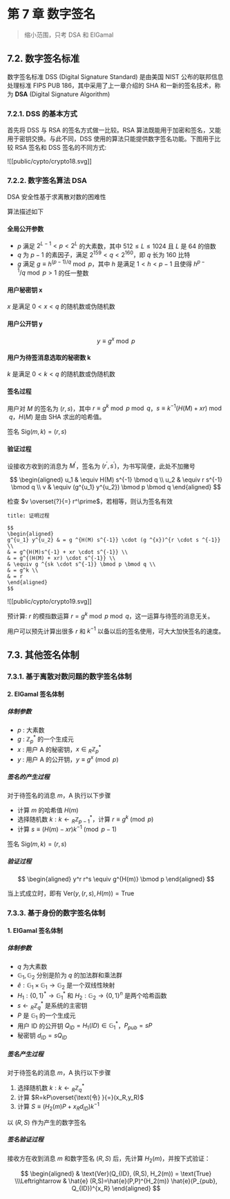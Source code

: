 # 第 7 章 数字签名

> 缩小范围，只考 DSA 和 ElGamal

## 7.2. 数字签名标准

数字签名标准 DSS (Digital Signature Standard) 是由美国 NIST 公布的联邦信息处理标准 FIPS PUB 186，其中采用了上一章介绍的 SHA 和一新的签名技术，称为 **DSA** (Digital Signature Algorithm)

### 7.2.1. DSS 的基本方式

首先将 DSS 与 RSA 的签名方式做一比较。RSA 算法既能用于加密和签名，又能用于密钥交换。与此不同，DSS 使用的算法只能提供数字签名功能。下图用于比较 RSA 签名和 DSS 签名的不同方式:

![[public/cypto/crypto18.svg]]

### 7.2.2. 数字签名算法 DSA

DSA 安全性基于求离散对数的困难性

算法描述如下

#### 全局公开参数

- $p$ 满足 $2^{L-1} < p < 2^L$ 的大素数，其中 $512 \leqslant L \leqslant 1024$ 且 $L$ 是 64 的倍数
- $q$ 为 $p-1$ 的素因子，满足 $2^{159} < q < 2^{160}$，即 $q$ 长为 160 比特
- $g$ 满足 $g \equiv h^{(p-1)/q} \bmod p$，其中 $h$ 是满足 $1 < h < p-1$ 且使得 $h ^{p-1}/q \bmod p > 1$ 的任一整数

#### 用户秘密钥 x

$x$ 是满足 $0 < x < q$ 的随机数或伪随机数

#### 用户公开钥 y

$$
y \equiv g^x \bmod p
$$

#### 用户为待签消息选取的秘密数 k

$k$ 是满足 $0 < k < q$ 的随机数或伪随机数

#### 签名过程

用户对 $M$ 的签名为 $(r,s)$，其中 $r \equiv g ^k \bmod p \bmod q$，$s \equiv k^{-1}(H(M)+xr) \bmod q$，$H(M)$ 是由 SHA 求出的哈希值。

签名 $\text{Sig}(m, k)=(r, s)$

#### 验证过程

设接收方收到的消息为 $M^\prime$，签名为 $(r^\prime, s^\prime)$，为书写简便，此处不加撇号

$$
\begin{aligned}
u_1 & \equiv H(M) s^{-1} \bmod q \\
u_2 & \equiv r s^{-1} \bmod q \\
v & \equiv (g^{u_1} y^{u_2}) \bmod p \bmod q
\end{aligned}
$$

检查 $v \overset{?}{=} r^\prime$，若相等，则认为签名有效

```ad-example
title: 证明过程

$$
\begin{aligned}
g^{u_1} y^{u_2} & = g ^{H(M) s^{-1}} \cdot (g ^{x})^{r \cdot s ^{-1}} \\
& = g^{H(M)s^{-1} + xr \cdot s^{-1}} \\
& = g^{(H(M) + xr) \cdot s^{-1}} \\
& \equiv g ^{sk \cdot s^{-1}} \bmod p \bmod q \\
& = g^k \\
& = r
\end{aligned}
$$
```

![[public/cypto/crypto19.svg]]

预计算: $r$ 的模指数运算 $r= g^k \bmod p \bmod q$，这一运算与待签的消息无关。

用户可以预先计算出很多 $r$ 和 $k^{-1}$ 以备以后的签名使用，可大大加快签名的速度。

## 7.3. 其他签名体制

### 7.3.1. 基于离散对数问题的数字签名体制

#### 2. ElGamal 签名体制

##### 体制参数

- $p$ : 大素数
- $g$ : $\mathbb{Z}^\ast_p$ 的一个生成元
- $x$ : 用户 A 的秘密钥，$x \in {}_R\mathbb{Z}^\ast_p$
- $y$ : 用户 A 的公开钥，$y \equiv g^x \pmod p$

##### 签名的产生过程

对于待签名的消息 $m$，A 执行以下步骤

- 计算 $m$ 的哈希值 $H(m)$
- 选择随机数 $k: k \leftarrow {}_R\mathbb{Z}^\ast_{p-1}$，计算 $r \equiv g^k \pmod p$
- 计算 $s \equiv (H(m)-xr)k^{-1} \pmod {p-1}$

签名 $\text{Sig}(m, k)=(r, s)$

##### 验证过程

$$
\begin{aligned}
y^r r^s \equiv g^{H(m)} \bmod p
\end{aligned}
$$

当上式成立时，即有 $\text{Ver}(y, (r,s), H(m))=\text{True}$

### 7.3.3. 基于身份的数字签名体制

#### 1. ElGamal 签名体制

##### 体制参数

- $q$ 为大素数
- $\mathbb{G}_1, \mathbb{G}_2$ 分别是阶为 $q$ 的加法群和乘法群
- $\hat{e}: \mathbb{G}_1 \times \mathbb{G}_1 \to \mathbb{G}_2$ 是一个双线性映射
- $H_1: \{0, 1\}^\ast \to \mathbb{G}_1 ^\ast$ 和 $H_2 : \mathbb{G}_2 \to \{0, 1\} ^n$ 是两个哈希函数
- $s \leftarrow {}_R\mathbb{Z}^\ast_q$ 是系统的主密钥
- $P$ 是 $\mathbb{G}_1$ 的一个生成元
- 用户 ID 的公开钥 $Q_{ID}=H_1(ID) \in \mathbb{G}_1 ^\ast$，$P_{pub}=sP$
- 秘密钥 $d_{ID}=sQ_{ID}$

##### 签名产生过程

对于待签名的消息 $m$，A 执行以下步骤

1. 选择随机数 $k: k \leftarrow {}_R\mathbb{Z}^\ast_q$
2. 计算 $R=kP\overset{\text{令} }{=}(x_R,y_R)$
3. 计算 $S \equiv (H_2(m)P+x_R d_{ID})k^{-1}$

以 $(R,S)$ 作为产生的数字签名

##### 签名验证过程

接收方在收到消息 $m$ 和数字签名 $(R,S)$ 后，先计算 $H_2(m)$，并按下式验证：

$$
\begin{aligned}
& \text{Ver}(Q_{ID}, (R,S), H_2(m)) = \text{True}  \\\Leftrightarrow & \hat{e} (R,S)=\hat{e}(P,P)^{H_2(m)} \hat{e}(P_{pub}, Q_{ID})^{x_R}
\end{aligned}
$$



